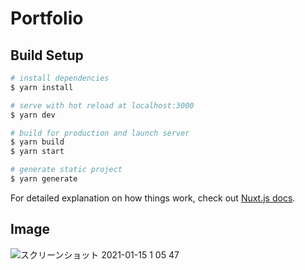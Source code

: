 # Portfolio

## Build Setup

```bash
# install dependencies
$ yarn install

# serve with hot reload at localhost:3000
$ yarn dev

# build for production and launch server
$ yarn build
$ yarn start

# generate static project
$ yarn generate
```

For detailed explanation on how things work, check out [Nuxt.js docs](https://nuxtjs.org).

## Image
![スクリーンショット 2021-01-15 1 05 47](https://user-images.githubusercontent.com/49260657/104616593-d06cae80-56cd-11eb-93bd-f52bc1425c61.png)
